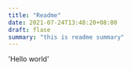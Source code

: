```yaml
---
title: "Readme"
date: 2021-07-24T13:48:20+08:00
draft: flase
summary: "this is readme summary"
---
```


 'Hello world'